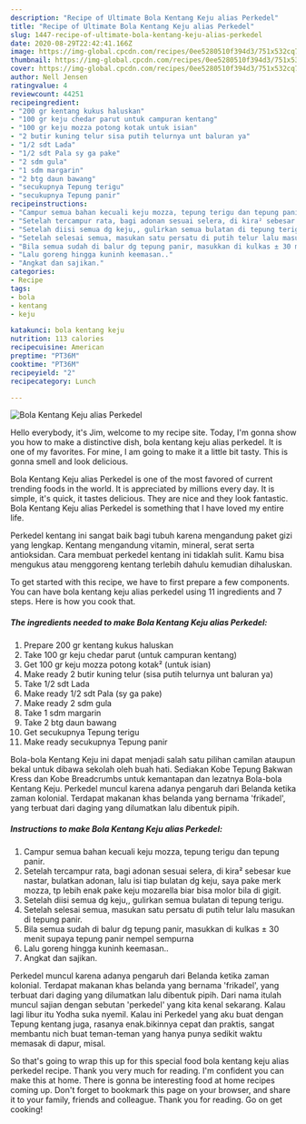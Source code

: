 ```yaml
---
description: "Recipe of Ultimate Bola Kentang Keju alias Perkedel"
title: "Recipe of Ultimate Bola Kentang Keju alias Perkedel"
slug: 1447-recipe-of-ultimate-bola-kentang-keju-alias-perkedel
date: 2020-08-29T22:42:41.166Z
image: https://img-global.cpcdn.com/recipes/0ee5280510f394d3/751x532cq70/bola-kentang-keju-alias-perkedel-foto-resep-utama.jpg
thumbnail: https://img-global.cpcdn.com/recipes/0ee5280510f394d3/751x532cq70/bola-kentang-keju-alias-perkedel-foto-resep-utama.jpg
cover: https://img-global.cpcdn.com/recipes/0ee5280510f394d3/751x532cq70/bola-kentang-keju-alias-perkedel-foto-resep-utama.jpg
author: Nell Jensen
ratingvalue: 4
reviewcount: 44251
recipeingredient:
- "200 gr kentang kukus haluskan"
- "100 gr keju chedar parut untuk campuran kentang"
- "100 gr keju mozza potong kotak untuk isian"
- "2 butir kuning telur sisa putih telurnya unt baluran ya"
- "1/2 sdt Lada"
- "1/2 sdt Pala sy ga pake"
- "2 sdm gula"
- "1 sdm margarin"
- "2 btg daun bawang"
- "secukupnya Tepung terigu"
- "secukupnya Tepung panir"
recipeinstructions:
- "Campur semua bahan kecuali keju mozza, tepung terigu dan tepung panir."
- "Setelah tercampur rata, bagi adonan sesuai selera, di kira² sebesar kue nastar, bulatkan adonan, lalu isi tiap bulatan dg keju, saya pake merk mozza, tp lebih enak pake keju mozarella biar bisa molor bila di gigit."
- "Setelah diisi semua dg keju,, gulirkan semua bulatan di tepung terigu."
- "Setelah selesai semua, masukan satu persatu di putih telur lalu masukan di tepung panir."
- "Bila semua sudah di balur dg tepung panir, masukkan di kulkas ± 30 menit supaya tepung panir nempel sempurna"
- "Lalu goreng hingga kuninh keemasan.."
- "Angkat dan sajikan."
categories:
- Recipe
tags:
- bola
- kentang
- keju

katakunci: bola kentang keju 
nutrition: 113 calories
recipecuisine: American
preptime: "PT36M"
cooktime: "PT36M"
recipeyield: "2"
recipecategory: Lunch

---
```



![Bola Kentang Keju alias Perkedel](https://img-global.cpcdn.com/recipes/0ee5280510f394d3/751x532cq70/bola-kentang-keju-alias-perkedel-foto-resep-utama.jpg)

Hello everybody, it's Jim, welcome to my recipe site. Today, I'm gonna show you how to make a distinctive dish, bola kentang keju alias perkedel. It is one of my favorites. For mine, I am going to make it a little bit tasty. This is gonna smell and look delicious.

Bola Kentang Keju alias Perkedel is one of the most favored of current trending foods in the world. It is appreciated by millions every day. It is simple, it's quick, it tastes delicious. They are nice and they look fantastic. Bola Kentang Keju alias Perkedel is something that I have loved my entire life.

Perkedel kentang ini sangat baik bagi tubuh karena mengandung paket gizi yang lengkap. Kentang mengandung vitamin, mineral, serat serta antioksidan. Cara membuat perkedel kentang ini tidaklah sulit. Kamu bisa mengukus atau menggoreng kentang terlebih dahulu kemudian dihaluskan.


To get started with this recipe, we have to first prepare a few components. You can have bola kentang keju alias perkedel using 11 ingredients and 7 steps. Here is how you cook that.

<!--inarticleads1-->

##### The ingredients needed to make Bola Kentang Keju alias Perkedel:

1. Prepare 200 gr kentang kukus haluskan
1. Take 100 gr keju chedar parut (untuk campuran kentang)
1. Get 100 gr keju mozza potong kotak² (untuk isian)
1. Make ready 2 butir kuning telur (sisa putih telurnya unt baluran ya)
1. Take 1/2 sdt Lada
1. Make ready 1/2 sdt Pala (sy ga pake)
1. Make ready 2 sdm gula
1. Take 1 sdm margarin
1. Take 2 btg daun bawang
1. Get secukupnya Tepung terigu
1. Make ready secukupnya Tepung panir


Bola-bola Kentang Keju ini dapat menjadi salah satu pilihan camilan ataupun bekal untuk dibawa sekolah oleh buah hati. Sediakan Kobe Tepung Bakwan Kress dan Kobe Breadcrumbs untuk kemantapan dan lezatnya Bola-bola Kentang Keju. Perkedel muncul karena adanya pengaruh dari Belanda ketika zaman kolonial. Terdapat makanan khas belanda yang bernama &#39;frikadel&#39;, yang terbuat dari daging yang dilumatkan lalu dibentuk pipih. 

<!--inarticleads2-->

##### Instructions to make Bola Kentang Keju alias Perkedel:

1. Campur semua bahan kecuali keju mozza, tepung terigu dan tepung panir.
1. Setelah tercampur rata, bagi adonan sesuai selera, di kira² sebesar kue nastar, bulatkan adonan, lalu isi tiap bulatan dg keju, saya pake merk mozza, tp lebih enak pake keju mozarella biar bisa molor bila di gigit.
1. Setelah diisi semua dg keju,, gulirkan semua bulatan di tepung terigu.
1. Setelah selesai semua, masukan satu persatu di putih telur lalu masukan di tepung panir.
1. Bila semua sudah di balur dg tepung panir, masukkan di kulkas ± 30 menit supaya tepung panir nempel sempurna
1. Lalu goreng hingga kuninh keemasan..
1. Angkat dan sajikan.


Perkedel muncul karena adanya pengaruh dari Belanda ketika zaman kolonial. Terdapat makanan khas belanda yang bernama &#39;frikadel&#39;, yang terbuat dari daging yang dilumatkan lalu dibentuk pipih. Dari nama itulah muncul sajian dengan sebutan &#39;perkedel&#39; yang kita kenal sekarang. Kalau lagi libur itu Yodha suka nyemil. Kalau ini Perkedel yang aku buat dengan Tepung kentang juga, rasanya enak.bikinnya cepat dan praktis, sangat membantu nich buat teman-teman yang hanya punya sedikit waktu memasak di dapur, misal. 

So that's going to wrap this up for this special food bola kentang keju alias perkedel recipe. Thank you very much for reading. I'm confident you can make this at home. There is gonna be interesting food at home recipes coming up. Don't forget to bookmark this page on your browser, and share it to your family, friends and colleague. Thank you for reading. Go on get cooking!
